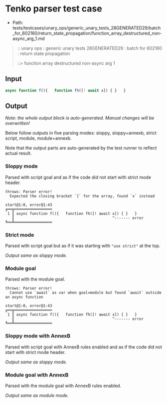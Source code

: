 # Tenko parser test case

- Path: tests/testcases/unary_ops/generic_unary_tests_28GENERATED29/batch_for_602160/return_state_propagation/function_array_destructured_non-async_arg_1.md

> :: unary ops : generic unary tests 28GENERATED29 : batch for 602160 : return state propagation
>
> ::> function array destructured non-async arg 1

## Input

`````js
async function f(){   function fh([! await x]) { }   }
`````

## Output

_Note: the whole output block is auto-generated. Manual changes will be overwritten!_

Below follow outputs in five parsing modes: sloppy, sloppy+annexb, strict script, module, module+annexb.

Note that the output parts are auto-generated by the test runner to reflect actual result.

### Sloppy mode

Parsed with script goal and as if the code did not start with strict mode header.

`````
throws: Parser error!
  Expected the closing bracket `]` for the array, found `x` instead

start@1:0, error@1:43
╔══╦═════════════════
 1 ║ async function f(){   function fh([! await x]) { }   }
   ║                                            ^------- error
╚══╩═════════════════

`````

### Strict mode

Parsed with script goal but as if it was starting with `"use strict"` at the top.

_Output same as sloppy mode._

### Module goal

Parsed with the module goal.

`````
throws: Parser error!
  Cannot use `await` as var when goal=module but found `await` outside an async function

start@1:0, error@1:43
╔══╦═════════════════
 1 ║ async function f(){   function fh([! await x]) { }   }
   ║                                            ^------- error
╚══╩═════════════════

`````

### Sloppy mode with AnnexB

Parsed with script goal with AnnexB rules enabled and as if the code did not start with strict mode header.

_Output same as sloppy mode._

### Module goal with AnnexB

Parsed with the module goal with AnnexB rules enabled.

_Output same as module mode._
